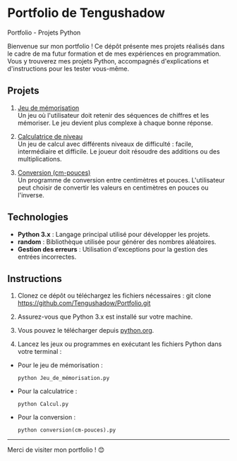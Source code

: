  # Portfolio de Tengushadow
 Portfolio - Projets Python

Bienvenue sur mon portfolio ! 
Ce dépôt présente mes projets réalisés dans le cadre de ma futur formation et de mes expériences en programmation.
Vous y trouverez mes projets Python, accompagnés d'explications et d'instructions pour les tester vous-même.

## Projets

1. [Jeu de mémorisation](https://github.com/Tengushadow/Portfolio/blob/master/Jeu_de_mémorisation.py)  
Un jeu où l'utilisateur doit retenir des séquences de chiffres et les mémoriser.
Le jeu devient plus complexe à chaque bonne réponse.

2. [Calculatrice de niveau](https://github.com/Tengushadow/Portfolio/blob/master/Calcul.py)  
Un jeu de calcul avec différents niveaux de difficulté : facile, intermédiaire et difficile. Le joueur doit résoudre des additions ou des multiplications.

3. [Conversion (cm-pouces)](https://github.com/Tengushadow/Portfolio/blob/master/conversion(cm-pouces).py)  
Un programme de conversion entre centimètres et pouces.
L'utilisateur peut choisir de convertir les valeurs en centimètres en pouces ou l'inverse.

## Technologies

- **Python 3.x** : Langage principal utilisé pour développer les projets.
- **random** : Bibliothèque utilisée pour générer des nombres aléatoires.
- **Gestion des erreurs** : Utilisation d'exceptions pour la gestion des entrées incorrectes.

## Instructions

1. Clonez ce dépôt ou téléchargez les fichiers nécessaires :
git clone https://github.com/Tengushadow/Portfolio.git

2. Assurez-vous que Python 3.x est installé sur votre machine.

3. Vous pouvez le télécharger depuis [python.org](https://www.python.org/).

4. Lancez les jeux ou programmes en exécutant les fichiers Python dans votre terminal :
- Pour le jeu de mémorisation :  
  ```
  python Jeu_de_mémorisation.py
  ```
- Pour la calculatrice :  
  ```
  python Calcul.py
  ```
- Pour la conversion :  
  ```
  python conversion(cm-pouces).py
  ```
---
Merci de visiter mon portfolio ! 😊
